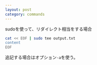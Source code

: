 ```yaml
---
layout: post
category: commands
---
```


sudoを使って、リダイレクト相当をする場合

```sh
cat << EOF | sudo tee output.txt
content
EOF
```

追記する場合はオプション`-a`を使う。
